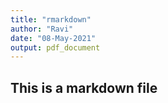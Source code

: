 ```yaml
---
title: "rmarkdown"
author: "Ravi"
date: "08-May-2021"
output: pdf_document
---
```


## This is a markdown file
